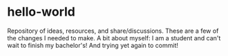 # hello-world
Repository of ideas, resources, and share/discussions.
These are a few of the changes I needed to make.
A bit about myself: I am a student and can't wait to finish my bachelor's!
And trying yet again to commit!
